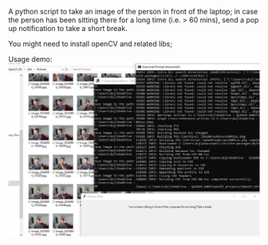A python script to take an image of the person in front of the laptop; 
in case the person has been sitting there for a long time (i.e. > 60 mins), 
send a pop up notification to take a short break. 

You might need to install openCV and related libs; 

Usage demo: 
![Demo_image](./images/demo.png)